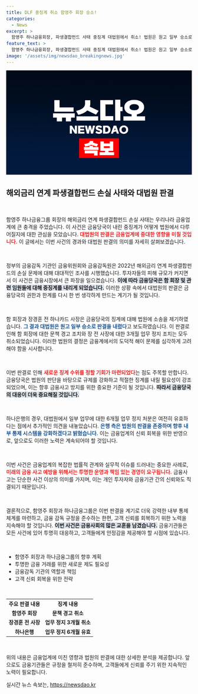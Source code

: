 ```yaml
---
title: DLF 중징계 취소 함영주 회장 승소!
categories:
  - News
excerpt: >
  함영주 하나금융회장, 파생결합펀드 사태 중징계 대법원에서 취소! 법원은 원고 일부 승소로 판결하며 향후 징계 수위 재조정을 예고했습니다. 금융업계의 관심이 쏠리는 가운데, 하나은행은 내부통제를 강화하겠다는 의지를 밝혔습니다.
feature_text: >
  함영주 하나금융회장, 파생결합펀드 사태 중징계 대법원에서 취소! 법원은 원고 일부 승소로 판결하며 향후 징계 수위 재조정을 예고했습니다. 금융업계의 관심이 쏠리는 가운데, 하나은행은 내부통제를 강화하겠다는 의지를 밝혔습니다.
image: '/assets/img/newsdao_breakingnews.jpg'
---
```


<p><img src="/assets/img/newsdao_breakingnews.jpg" alt="ranknews 속보" /></p>

<h2 data-ke-size="size26">해외금리 연계 파생결합펀드 손실 사태와 대법원 판결</h2>

<p data-ke-size="size16">&nbsp;</p>

<p>함영주 하나금융그룹 회장의 해외금리 연계 파생결합펀드 손실 사태는 우리나라 금융업계에 큰 충격을 주었습니다. 이 사건은 금융당국이 내린 중징계가 어떻게 법원에서 다루어질지에 대한 관심을 모았습니다. <b><span style="color: #ee2323;">대법원의 판결은 금융업계에 중대한 영향을 미칠 것입니다.</span></b> 이 글에서는 이번 사건의 경과와 대법원 판결의 의미를 자세히 살펴보겠습니다.</p>

<p data-ke-size="size16">&nbsp;</p>

<p>정부의 금융감독 기관인 금융위원회와 금융감독원은 2022년 해외금리 연계 파생결합펀드의 손실 문제에 대해 대대적인 조사를 시행했습니다. 투자자들의 피해 규모가 커지면서 이 사건은 금융시장에서 큰 파장을 일으켰습니다. <b><span style="background-color: #21538527;">이에 따라 금융당국은 함 회장 및 관련 임원들에 대해 중징계를 내리게 되었습니다.</span></b> 이러한 상황 속에서 대법원의 판결은 금융당국의 권한과 한계를 다시 한 번 생각하게 만드는 계기가 될 것입니다.</p>

<p data-ke-size="size16">&nbsp;</p>

<p>함 회장과 장경훈 전 하나카드 사장은 금융당국의 징계에 대해 법원에 소송을 제기하였습니다. <b><span style="color: #1a5490;">그 결과 대법원은 원고 일부 승소로 판결을 내렸다</span></b>고 보도하였습니다. 이 판결로 인해 함 회장에 대한 문책 경고 조치와 장 전 사장에 대한 3개월 업무 정지 조치는 모두 취소되었습니다. 이러한 법원의 결정은 금융계에서의 도덕적 해이 문제를 심각하게 고려해야 함을 시사합니다.</p>

<p data-ke-size="size16">&nbsp;</p>

<p>이번 판결로 인해 <b><span style="color: #ee2323;">새로운 징계 수위를 정할 기회가 마련되었다</span></b>는 점도 주목할 만합니다. 금융당국은 법원의 판단을 바탕으로 규제를 강화하고 적절한 징계를 내릴 필요성이 강조되었으며, 이는 향후 금융사고 방지를 위한 중요한 기준이 될 것입니다. <b><span style="background-color: #21538527;">따라서 금융당국의 대응이 더욱 중요해질 것입니다.</span></b></p>

<p data-ke-size="size16">&nbsp;</p>

<p>하나은행의 경우, 대법원에서 일부 업무에 대한 6개월 업무 정지 처분은 여전히 유효하다는 점에서 추가적인 의견을 내놓았습니다. <b><span style="color: #1a5490;">은행 측은 법원의 판결을 존중하며 향후 내부 통제 시스템을 강화하겠다고 밝혔습니다.</span></b> 이는 금융업계의 신뢰 회복을 위한 반영으로, 앞으로도 이러한 노력은 계속되어야 할 것입니다.</p>

<p data-ke-size="size16">&nbsp;</p>

<p>이번 사건은 금융업계의 복잡한 법률적 관계와 실무적 이슈를 드러내는 중요한 사례로, <b><span style="color: #ee2323;">미래의 금융 사고 예방을 위해서는 투명한 운영과 책임 있는 경영이 요구됩니다.</span></b> 금융사고는 단순한 사건 이상의 의미를 가지며, 이는 개인 투자자와 금융기관 간의 신뢰와도 직결되기 때문입니다. </p>

<p data-ke-size="size16">&nbsp;</p>

<p>결론적으로, 함영주 회장과 하나금융그룹은 이번 판결을 계기로 더욱 강력한 내부 통제 체계를 마련하고, 금융 감독 규정을 준수하는 한편, 고객 신뢰를 회복하기 위한 노력을 지속해야 할 것입니다. <b><span style="background-color: #21538527;">이번 사건은 금융사회의 많은 교훈을 남겼습니다.</span></b> 금융기관들은 모든 사건에 있어 투명히 대응하고, 고객들에게 안정감을 제공해야 할 시점에 있습니다. </p>

<p data-ke-size="size16">&nbsp;</p> 

<ul>
    <li>함영주 회장과 하나금융그룹의 향후 계획</li>
    <li>투명한 금융 거래를 위한 새로운 제도 필요성</li>
    <li>금융감독 기관의 역할과 책임</li>
    <li>고객 신뢰 회복을 위한 전략</li>
</ul>

<p data-ke-size="size16">&nbsp;</p>

<table>
    <tr>
        <td style="text-align: center; height: 17px;"><b>주요 판결 내용</b></td>
        <td style="text-align: center; height: 17px;"><b>징계 내용</b></td>
    </tr>
    <tr>
        <td style="text-align: center; height: 17px;"><b>함영주 회장</b></td>
        <td style="text-align: center; height: 17px;"><b>문책 경고 취소</b></td>
    </tr>
    <tr>
        <td style="text-align: center; height: 17px;"><b>장경훈 전 사장</b></td>
        <td style="text-align: center; height: 17px;"><b>업무 정지 3개월 취소</b></td>
    </tr>
    <tr>
        <td style="text-align: center; height: 17px;"><b>하나은행</b></td>
        <td style="text-align: center; height: 17px;"><b>업무 정지 6개월 유효</b></td>
    </tr>
</table>

<p data-ke-size="size16">&nbsp;</p>

<p>위의 내용은 금융업계에 미친 영향과 법원의 판결에 대한 상세한 분석을 제공합니다. 앞으로도 금융기관들은 규정을 철저히 준수하며, 고객들에게 신뢰를 주기 위한 지속적인 노력이 필요합니다.</p>
실시간 뉴스 속보는, <a href="https://newsdao.kr" rel="dofollow">https://newsdao.kr</a>


